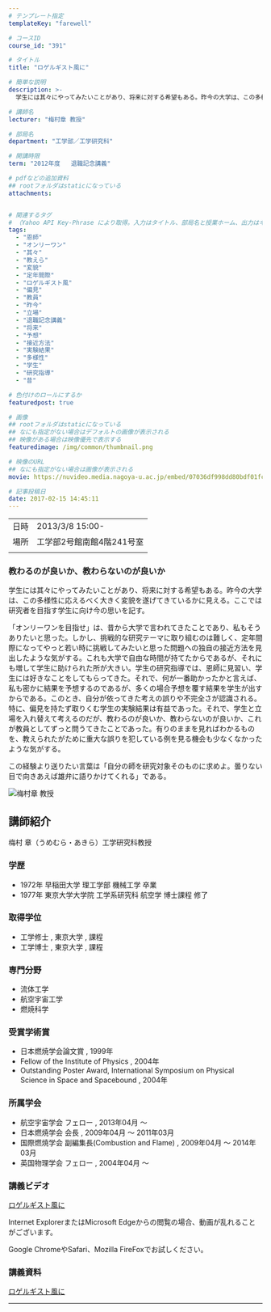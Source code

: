 ```yaml
---
# テンプレート指定
templateKey: "farewell"

# コースID
course_id: "391"

# タイトル
title: "ロゲルギスト風に"

# 簡単な説明
description: >-
  学生には其々にやってみたいことがあり、将来に対する希望もある。昨今の大学は、この多様性に応えるべく大きく変貌を遂げてきているかに見える。ここでは研究者を目指す学生に向け今の思いを記す。    「オンリーワンを目指せ」は、昔から大学で言われてきたことであり、私もそうありたいと思った。しかし、挑戦的な研究テーマに取り組むのは難しく、定年間際になってやっと若い時に挑戦してみたいと思った問題への独 ....

# 講師名
lecturer: "梅村章 教授"

# 部局名
department: "工学部／工学研究科"

# 開講時限
term: "2012年度	退職記念講義"

# pdfなどの追加資料
## rootフォルダはstaticになっている
attachments:


# 関連するタグ
# （Yahoo API Key-Phrase により取得。入力はタイトル、部局名と授業ホーム、出力はキーフレーズ（tags））
tags:
  - "恩師"
  - "オンリーワン"
  - "其々"
  - "教えら"
  - "変貌"
  - "定年間際"
  - "ロゲルギスト風"
  - "偏見"
  - "教員"
  - "昨今"
  - "立場"
  - "退職記念講義"
  - "将来"
  - "予想"
  - "接近方法"
  - "実験結果"
  - "多様性"
  - "学生"
  - "研究指導"
  - "昔"

# 色付けのロールにするか
featuredpost: true

# 画像
## rootフォルダはstaticになっている
## なにも指定がない場合はデフォルトの画像が表示される
## 映像がある場合は映像優先で表示する
featuredimage: /img/common/thumbnail.png

# 映像のURL
## なにも指定がない場合は画像が表示される
movie: https://nuvideo.media.nagoya-u.ac.jp/embed/07036df998dd80bdf01fc15835c4d3a736372a8d

# 記事投稿日
date: 2017-02-15 14:45:11
---
```


|   |   |
|---|---|
| 日時 | 2013/3/8  15:00- |
| 場所 | 工学部2号館南館4階241号室 |
|   |   |


### 教わるのが良いか、教わらないのが良いか 

学生には其々にやってみたいことがあり、将来に対する希望もある。昨今の大学は、この多様性に応えるべく大きく変貌を遂げてきているかに見える。ここでは研究者を目指す学生に向け今の思いを記す。  
  
「オンリーワンを目指せ」は、昔から大学で言われてきたことであり、私もそうありたいと思った。しかし、挑戦的な研究テーマに取り組むのは難しく、定年間際になってやっと若い時に挑戦してみたいと思った問題への独自の接近方法を見出したような気がする。これも大学で自由な時間が持てたからであるが、それにも増して学生に助けられた所が大きい。学生の研究指導では、恩師に見習い、学生には好きなことをしてもらってきた。それで、何が一番助かったかと言えば、私も密かに結果を予想するのであるが、多くの場合予想を覆す結果を学生が出すからである。このとき、自分が依ってきた考えの誤りや不完全さが認識される。特に、偏見を持たず取りくむ学生の実験結果は有益であった。それで、学生と立場を入れ替えて考えるのだが、教わるのが良いか、教わらないのが良いか、これが教員としてずっと問うてきたことであった。有りのままを見ればわかるものを、教えられたがために重大な誤りを犯している例を見る機会も少なくなかったような気がする。  
  
この経験より送りたい言葉は「自分の師を研究対象そのものに求めよ。曇りない目で向きあえば雄弁に語りかけてくれる」である。


![梅村章 教授](https://ocw.nagoya-u.jp/files/391/s_H24umemura_facephoto.jpg)  

## 講師紹介

梅村 章（うめむら・あきら）工学研究科教授 

### 学歴

  * 1972年 早稲田大学 理工学部 機械工学 卒業
  * 1977年 東京大学大学院 工学系研究科 航空学 博士課程 修了

### 取得学位

  * 工学修士 , 東京大学 , 課程
  * 工学博士 , 東京大学 , 課程

### 専門分野

  * 流体工学
  * 航空宇宙工学
  * 燃焼科学

### 受賞学術賞

  * 日本燃焼学会論文賞 , 1999年
  * Fellow of the Institute of Physics , 2004年
  * Outstanding Poster Award, International Symposium on Physical Science in Space and Spacebound , 2004年

### 所属学会

  * 航空宇宙学会 フェロー , 2013年04月 〜
  * 日本燃焼学会 会長 , 2009年04月 〜 2011年03月
  * 国際燃焼学会 副編集長(Combustion and Flame) , 2009年04月 〜 2014年03月
  * 英国物理学会 フェロー , 2004年04月 〜


### 講義ビデオ

<a href="https://nuvideo.media.nagoya-u.ac.jp/embed/07036df998dd80bdf01fc15835c4d3a736372a8d" target="blank">ロゲルギスト風に</a>  


Internet ExplorerまたはMicrosoft Edgeからの閲覧の場合、動画が乱れることがございます。

Google ChromeやSafari、Mozilla FireFoxでお試しください。 

### 講義資料

[ロゲルギスト風に](https://ocw.nagoya-u.jp/files/391/new_H24umemuraLL.pdf) 


-----